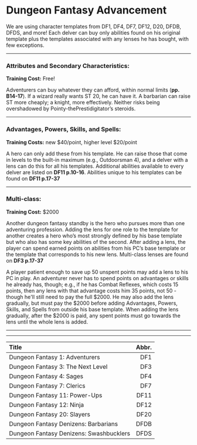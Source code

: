 # Dungeon Fantasy Advancement
We are using character templates from DF1, DF4, DF7, DF12, D20, DFDB, DFDS, and more! Each delver can buy only abilities found on his original template plus the templates associated with any lenses he has bought, with few exceptions.

---

### Attributes and Secondary Characteristics:
**Training Cost:** Free!

Adventurers can buy whatever they can afford, within normal limits (**pp. B14-17**). If a wizard really wants ST 20, he can have it. A barbarian can raise ST more cheaply; a knight, more effectively. Neither risks being overshadowed by Pointy-thePrestidigitator’s steroids.

---

### Advantages, Powers, Skills, and Spells:
**Training Costs:** new $40/point, higher level $20/point

A hero can only add these from his template. He can raise those that come in levels to the built-in maximum (e.g., Outdoorsman 4), and a delver with a lens can do this for all his templates. Additional abilities available to every delver are listed on **DF11 p.10-16**. Abilities unique to his templates can be found on **DF11 p.17-37**

---

### Multi-class:
**Training Cost:** $2000

Another dungeon fantasy standby is the hero who pursues more than one adventuring profession. Adding the lens for one role to the template for another creates a hero who’s most strongly defined by his base template but who also has some key abilities of the second. After adding a lens, the player can spend earned points on abilities from his PC’s base template or the template that corresponds to his new lens. Multi-class lenses are found on **DF3 p.17-37**

A player patient enough to save up 50 unspent points may add a lens to his PC in play. An adventurer never has to spend points on advantages or skills he already has, though; e.g., if he has Combat Reflexes, which costs 15 points, then any lens with that advantage costs him 35 points, not 50 - though he'll still need to pay the full $2000. He may also add the lens gradually, but must pay the $2000 before adding Advantages, Powers, Skills, and Spells from outside his base template. When adding the lens gradually, after the $2000 is paid, any spent points must go towards the lens until the whole lens is added.

---

---

| Title                                   | Abbr.    |
| :-------------------------------------- | -------: |
| Dungeon Fantasy 1: Adventurers          |   DF1    |
| Dungeon Fantasy 3: The Next Level       |   DF3    |
| Dungeon Fantasy 4: Sages                |   DF4    |
| Dungeon Fantasy 7: Clerics              |   DF7    |
| Dungeon Fantasy 11: Power-Ups           |   DF11   |
| Dungeon Fantasy 12: Ninja               |   DF12   |
| Dungeon Fantasy 20: Slayers             |   DF20   |
| Dungeon Fantasy Denizens: Barbarians    |   DFDB   |
| Dungeon Fantasy Denizens: Swashbucklers |   DFDS   |
